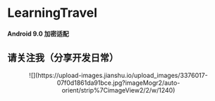 # LearningTravel

#### Android 9.0 加密适配

## 请关注我（分享开发日常）
<div align=center>
![](https://upload-images.jianshu.io/upload_images/3376017-07f0d1861da91bce.jpg?imageMogr2/auto-orient/strip%7CimageView2/2/w/1240)

